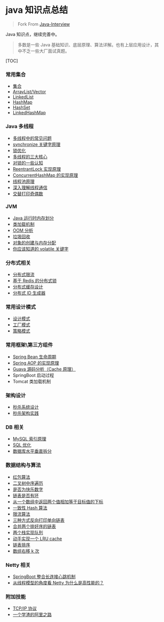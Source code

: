 # java 知识点总结

> Fork From [Java-Interview](https://github.com/crossoverJie/Java-Interview)

Java 知识点，继续完善中。

> 多数是一些 Java 基础知识、底层原理、算法详解。也有上层应用设计，其中不乏一些大厂面试真题。

[TOC]

### 常用集合
- [集合](./MD/)
- [ArrayList/Vector](MD/collection/ArrayList.md)
- [LinkedList](MD/collection/LinkedList.md)
- [HashMap](MD/collection/HashMap.md)
- [HashSet](./MD/collection/HashSet.md)
- [LinkedHashMap](./MD/collection/LinkedHashMap.md)

### Java 多线程
- [多线程中的常见问题](./MD/Thread-common-problem.md)
- [synchronize 关键字原理](MD/concurrent/Synchronize.md)
- [锁优化](MD/concurrent/lock_opt.md)
- [多线程的三大核心](./MD/Threadcore.md)
- [对锁的一些认知](./MD/Java-lock.md)
- [ReentrantLock 实现原理 ](./MD/ReentrantLock.md)
- [ConcurrentHashMap 的实现原理](./MD/ConcurrentHashMap.md)
- [线程池原理](./MD/ThreadPoolExecutor.md)
- [深入理解线程通信](./MD/concurrent/thread-communication.md)
- [交替打印奇偶数](./src/main/java/com/crossoverjie/actual/TwoThread.java)

### JVM
- [Java 运行时内存划分](./MD/MemoryAllocation.md)
-  [类加载机制](./MD/ClassLoad.md)
-  [OOM 分析](./MD/OOM-analysis.md)
- [垃圾回收](./MD/GarbageCollection.md)
- [对象的创建与内存分配](./MD/newObject.md)
- [你应该知道的 volatile 关键字](./MD/concurrent/volatile.md)

### 分布式相关

- [分布式限流](http://crossoverjie.top/2018/04/28/sbc/sbc7-Distributed-Limit/)
- [基于 Redis 的分布式锁](http://crossoverjie.top/2018/03/29/distributed-lock/distributed-lock-redis/)
- [分布式缓存设计](./MD/Cache-design.md)
- [分布式 ID 生成器](./MD/ID-generator.md)

### 常用设计模式
- [设计模式](./MD/design-pattern/design.md)
- [工厂模式](./MD/design-pattern/factory.md)
- [策略模式](./MD/design-pattern/streay.md)
### 常用框架\第三方组件

- [Spring Bean 生命周期](./MD/spring/spring-bean-lifecycle.md)
- [Spring AOP 的实现原理](./MD/SpringAOP.md) 
- [Guava 源码分析（Cache 原理）](https://crossoverjie.top/2018/06/13/guava/guava-cache/)
- SpringBoot 启动过程
- Tomcat 类加载机制


### 架构设计
- [秒杀系统设计](./MD/Spike.md)
- [秒杀架构实践](http://crossoverjie.top/2018/05/07/ssm/SSM18-seconds-kill/)

### DB 相关

- [MySQL 索引原理](./MD/MySQL-Index.md)
- [SQL 优化](./MD/SQL-optimization.md)
- [数据库水平垂直拆分](./MD/DB-split.md)

### 数据结构与算法
- [红包算法](./src/main/java/com/crossoverjie/red/RedPacket.java)
- [二叉树中序遍历](./src/main/java/com/crossoverjie/algorithm/BinaryNode.java#L76-L101)
- [是否为快乐数字](./src/main/java/com/crossoverjie/algorithm/HappyNum.java#L38-L55)
- [链表是否有环](./src/main/java/com/crossoverjie/algorithm/LinkLoop.java#L32-L59)
- [从一个数组中返回两个值相加等于目标值的下标](./src/main/java/com/crossoverjie/algorithm/TwoSum.java#L38-L59)
- [一致性 Hash 算法](./MD/Consistent-Hash.md)
- [限流算法](./MD/Limiting.md)
- [三种方式反向打印单向链表](./src/main/java/com/crossoverjie/algorithm/ReverseNode.java)
- [合并两个排好序的链表](./src/main/java/com/crossoverjie/algorithm/MergeTwoSortedLists.java)
- [两个栈实现队列](./src/main/java/com/crossoverjie/algorithm/TwoStackQueue.java)
- [动手实现一个 LRU cache](http://crossoverjie.top/2018/04/07/algorithm/LRU-cache/)
- [链表排序](./src/main/java/com/crossoverjie/algorithm/LinkedListMergeSort.java)
- [数组右移 k 次](./src/main/java/com/crossoverjie/algorithm/ArrayKShift.java)

### Netty 相关
- [SpringBoot 整合长连接心跳机制](https://crossoverjie.top/2018/05/24/netty/Netty(1)TCP-Heartbeat/)
- [从线程模型的角度看 Netty 为什么是高性能的？](https://crossoverjie.top/2018/07/04/netty/Netty(2)Thread-model/)

### 附加技能

- [TCP/IP 协议](./MD/TCP-IP.md)
- [一个学渣的阿里之路](https://crossoverjie.top/2018/06/21/personal/Interview-experience/)

